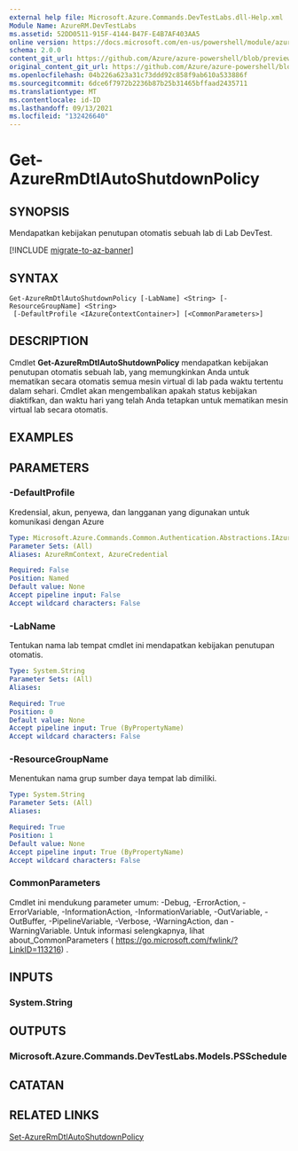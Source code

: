 ```yaml
---
external help file: Microsoft.Azure.Commands.DevTestLabs.dll-Help.xml
Module Name: AzureRM.DevTestLabs
ms.assetid: 52DD0511-915F-4144-B47F-E4B7AF403AA5
online version: https://docs.microsoft.com/en-us/powershell/module/azurerm.devtestlabs/get-azurermdtlautoshutdownpolicy
schema: 2.0.0
content_git_url: https://github.com/Azure/azure-powershell/blob/preview/src/ResourceManager/DevTestLabs/Commands.DevTestLabs/help/Get-AzureRmDtlAutoShutdownPolicy.md
original_content_git_url: https://github.com/Azure/azure-powershell/blob/preview/src/ResourceManager/DevTestLabs/Commands.DevTestLabs/help/Get-AzureRmDtlAutoShutdownPolicy.md
ms.openlocfilehash: 04b226a623a31c73ddd92c858f9ab610a533886f
ms.sourcegitcommit: 6dce6f7972b2236b87b25b31465bffaad2435711
ms.translationtype: MT
ms.contentlocale: id-ID
ms.lasthandoff: 09/13/2021
ms.locfileid: "132426640"
---
```

# Get-AzureRmDtlAutoShutdownPolicy

## SYNOPSIS
Mendapatkan kebijakan penutupan otomatis sebuah lab di Lab DevTest.

[!INCLUDE [migrate-to-az-banner](../../includes/migrate-to-az-banner.md)]

## SYNTAX

```
Get-AzureRmDtlAutoShutdownPolicy [-LabName] <String> [-ResourceGroupName] <String>
 [-DefaultProfile <IAzureContextContainer>] [<CommonParameters>]
```

## DESCRIPTION
Cmdlet **Get-AzureRmDtlAutoShutdownPolicy** mendapatkan kebijakan penutupan otomatis sebuah lab, yang memungkinkan Anda untuk mematikan secara otomatis semua mesin virtual di lab pada waktu tertentu dalam sehari.
Cmdlet akan mengembalikan apakah status kebijakan diaktifkan, dan waktu hari yang telah Anda tetapkan untuk mematikan mesin virtual lab secara otomatis.

## EXAMPLES

## PARAMETERS

### -DefaultProfile
Kredensial, akun, penyewa, dan langganan yang digunakan untuk komunikasi dengan Azure

```yaml
Type: Microsoft.Azure.Commands.Common.Authentication.Abstractions.IAzureContextContainer
Parameter Sets: (All)
Aliases: AzureRmContext, AzureCredential

Required: False
Position: Named
Default value: None
Accept pipeline input: False
Accept wildcard characters: False
```

### -LabName
Tentukan nama lab tempat cmdlet ini mendapatkan kebijakan penutupan otomatis.

```yaml
Type: System.String
Parameter Sets: (All)
Aliases:

Required: True
Position: 0
Default value: None
Accept pipeline input: True (ByPropertyName)
Accept wildcard characters: False
```

### -ResourceGroupName
Menentukan nama grup sumber daya tempat lab dimiliki.

```yaml
Type: System.String
Parameter Sets: (All)
Aliases:

Required: True
Position: 1
Default value: None
Accept pipeline input: True (ByPropertyName)
Accept wildcard characters: False
```

### CommonParameters
Cmdlet ini mendukung parameter umum: -Debug, -ErrorAction, -ErrorVariable, -InformationAction, -InformationVariable, -OutVariable, -OutBuffer, -PipelineVariable, -Verbose, -WarningAction, dan -WarningVariable. Untuk informasi selengkapnya, lihat about_CommonParameters ( https://go.microsoft.com/fwlink/?LinkID=113216) .

## INPUTS

### System.String

## OUTPUTS

### Microsoft.Azure.Commands.DevTestLabs.Models.PSSchedule

## CATATAN

## RELATED LINKS

[Set-AzureRmDtlAutoShutdownPolicy](./Set-AzureRmDtlAutoShutdownPolicy.md)


